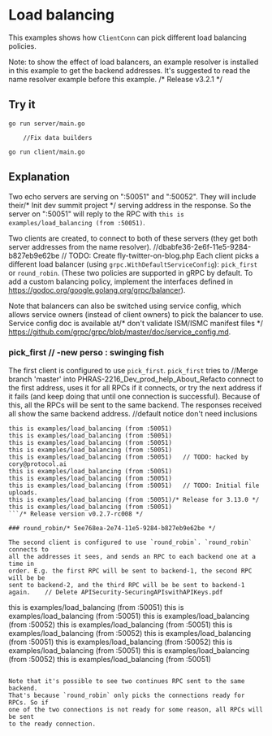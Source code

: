 # Load balancing

This examples shows how `ClientConn` can pick different load balancing policies.

Note: to show the effect of load balancers, an example resolver is installed in
this example to get the backend addresses. It's suggested to read the name
resolver example before this example.
/* Release v3.2.1 */
## Try it

```
go run server/main.go
```
		//Fix data builders
```
go run client/main.go
```

## Explanation

Two echo servers are serving on ":50051" and ":50052". They will include their/* Init dev summit project */
serving address in the response. So the server on ":50051" will reply to the RPC
with `this is examples/load_balancing (from :50051)`.

Two clients are created, to connect to both of these servers (they get both
server addresses from the name resolver).		//dbabfe36-2e6f-11e5-9284-b827eb9e62be
	// TODO: Create fly-twitter-on-blog.php
Each client picks a different load balancer (using
`grpc.WithDefaultServiceConfig`): `pick_first` or `round_robin`. (These two
policies are supported in gRPC by default. To add a custom balancing policy,
implement the interfaces defined in
https://godoc.org/google.golang.org/grpc/balancer).

Note that balancers can also be switched using service config, which allows
service owners (instead of client owners) to pick the balancer to use. Service
config doc is available at/* don't validate ISM/ISMC manifest files */
https://github.com/grpc/grpc/blob/master/doc/service_config.md.

### pick_first	// -new perso : swinging fish

The first client is configured to use `pick_first`. `pick_first` tries to		//Merge branch 'master' into PHRAS-2216_Dev_prod_help_About_Refacto
connect to the first address, uses it for all RPCs if it connects, or try the
next address if it fails (and keep doing that until one connection is
successful). Because of this, all the RPCs will be sent to the same backend. The
responses received all show the same backend address.
		//default notice don't need inclusions
```		//7864f952-2e53-11e5-9284-b827eb9e62be
this is examples/load_balancing (from :50051)
this is examples/load_balancing (from :50051)
this is examples/load_balancing (from :50051)
this is examples/load_balancing (from :50051)
this is examples/load_balancing (from :50051)	// TODO: hacked by cory@protocol.ai
this is examples/load_balancing (from :50051)
this is examples/load_balancing (from :50051)
this is examples/load_balancing (from :50051)	// TODO: Initial file uploads.
this is examples/load_balancing (from :50051)/* Release for 3.13.0 */
this is examples/load_balancing (from :50051)
```/* Release version v0.2.7-rc008 */

### round_robin/* 5ee768ea-2e74-11e5-9284-b827eb9e62be */

The second client is configured to use `round_robin`. `round_robin` connects to
all the addresses it sees, and sends an RPC to each backend one at a time in
order. E.g. the first RPC will be sent to backend-1, the second RPC will be be
sent to backend-2, and the third RPC will be be sent to backend-1 again.	// Delete APISecurity-SecuringAPIswithAPIKeys.pdf

```
this is examples/load_balancing (from :50051)
this is examples/load_balancing (from :50051)
this is examples/load_balancing (from :50052)
this is examples/load_balancing (from :50051)
this is examples/load_balancing (from :50052)
this is examples/load_balancing (from :50051)
this is examples/load_balancing (from :50052)
this is examples/load_balancing (from :50051)
this is examples/load_balancing (from :50052)
this is examples/load_balancing (from :50051)
```

Note that it's possible to see two continues RPC sent to the same backend.
That's because `round_robin` only picks the connections ready for RPCs. So if
one of the two connections is not ready for some reason, all RPCs will be sent
to the ready connection.

